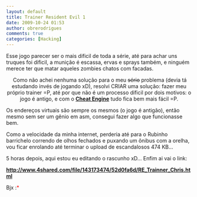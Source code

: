 ```yaml
---
layout: default
title: Trainer Resident Evil 1
date: 2009-10-24 01:53
author: obrerodrigues
comments: true
categories: [Hacking]
---
```

Esse jogo parecer ser o mais dificil de toda a série, até para achar uns truques foi dificil, a munição é escassa, ervas e sprays também, e ninguém merece ter que matar aqueles zombies chatos com facadas.
<p style="text-align:center;"><img src="http://img834.imageshack.us/img834/1284/re2b.jpg" alt="" />
Como não achei nenhuma solução para o meu <span style="text-decoration:line-through;">sério</span> problema (devia tá estudando invés de jogando xD), resolvi CRIAR uma solução: fazer meu próprio trainer =P, até por que não é um processo dificil por dois motivos: o jogo é antigo, e com o <a href="http://www.cheatengine.org/" target="_blank"><strong>Cheat Engine</strong></a> tudo fica bem mais fácil =P.

<!--more-->

Os endereços virtuais são sempre os mesmos (o jogo é antigão), então mesmo sem ser um gênio em asm, consegui fazer algo que funcionasse bem.

Como a velocidade da minha internet, perderia até para o Rubinho barrichelo correndo de olhos fechados e puxando um ônibus com a orelha, vou ficar enrolando até terminar o upload de escandalosos 474 KB...

5 horas depois, aqui estou eu editando o rascunho xD... Enfim ai vai o link:

<a href="http://www.4shared.com/file/143173474/52d0fa6d/RE_Trainner_Chris.html" target="_blank"><strong>http://www.4shared.com/file/143173474/52d0fa6d/RE_Trainner_Chris.html</strong></a>

Bjx :<span style="color:#ff0000;">*</span>
